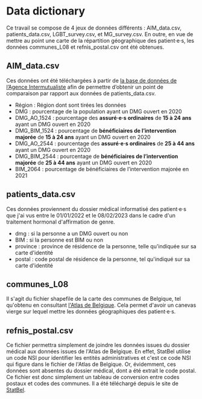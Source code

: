 # Data dictionary 

Ce travail se compose de 4 jeux de données différents : AIM_data.csv, patients_data.csv, LGBT_survey.csv, et MG_survey.csv. 
En outre, en vue de mettre au point une carte de la répartition géographique des patient·e·s, les données communes_L08 et refnis_postal.csv ont été obtenues.  

## AIM_data.csv

Ces données ont été téléchargées à partir de [la base de données de l’Agence Intermutualiste](https://atlas.aim-ima.be/base-de-donnees/) afin de permettre d’obtenir un point de comparaison par rapport aux données de patients_data.csv. 

* Région : Région dont sont tirées les données 
* DMG : pourcentage de la population ayant un DMG ouvert en 2020 
* DMG_AO_1524 : pourcentage des **assuré·e·s ordinaires** de **15 à 24 ans** ayant un DMG ouvert en 2020
* DMG_BIM_1524 : pourcentage de **bénéficiaires de l’intervention majorée** de **15 à 24 ans** ayant un DMG ouvert en 2020
* DMG_AO_2544 : pourcentage des **assuré·e·s ordinaires** de **25 à 44 ans** ayant un DMG ouvert en 2020
* DMG_BIM_2544 : pourcentage de **bénéficiaires de l’intervention majorée** de **25 à 44 ans** ayant un DMG ouvert en 2020
* BIM_2064 : pourcentage de bénéficiaires de l’intervention majorée en 2021

## patients_data.csv

Ces données proviennent du dossier médical informatisé des patient·e·s que j'ai vus entre le 01/01/2022 et le 08/02/2023 dans le cadre d'un traitement hormonal d'affirmation de genre. 
* dmg : si la personne a un DMG ouvert ou non 
* BIM : si la personne est BIM ou non 
* province : province de résidence de la personne, telle qu'indiquée sur sa carte d'identité
* postal : code postal de résidence de la personne, tel qu'indiqué sur sa carte d'identité

## communes_L08

Il s'agit du fichier shapefile de la carte des communes de Belgique, tel qu'obtenu en consultant [l'Atlas de Belgique](https://www.atlas-belgique.be/index.php/fr/ressources/donnees-cartographiques/). Cela permet d'avoir un canevas vierge sur lequel mettre les données géographiques des patient·e·s. 

## refnis_postal.csv

Ce fichier permettra simplement de joindre les données issues du dossier médical aux données issues de l'Atlas de Belgique. En effet, StatBel utilise un code NSI pour identifier les entités administratives et c'est ce code NSI qui figure dans le fichier de l'Atlas de Belgique. Or, évidemment, ces données sont absentes du dossier médical, dont a été extrait le code postal. Ce fichier est donc simplement un tableau de conversion entre codes postaux et codes des communes. Il a été téléchargé depuis le site de [StatBel](https://statbel.fgov.be/fr/propos-de-statbel/methodologie/classifications/geographie). 